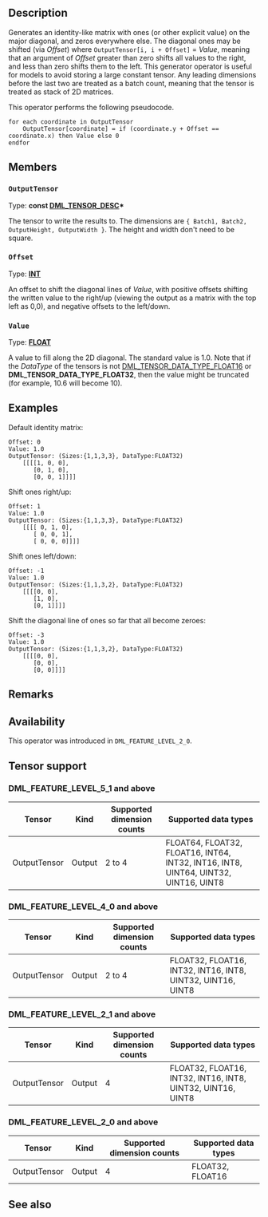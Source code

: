 ## Description

Generates an identity-like matrix with ones (or other explicit value) on the major diagonal, and zeros everywhere else. The diagonal ones may be shifted (via *Offset*) where `OutputTensor[i, i + Offset]` = *Value*, meaning that an argument of *Offset* greater than zero shifts all values to the right, and less than zero shifts them to the left. This generator operator is useful for models to avoid storing a large constant tensor. Any leading dimensions before the last two are treated as a batch count, meaning that the tensor is treated as stack of 2D matrices.

This operator performs the following pseudocode.

```
for each coordinate in OutputTensor
    OutputTensor[coordinate] = if (coordinate.y + Offset == coordinate.x) then Value else 0
endfor
```

## Members

### `OutputTensor`

Type: **const [DML_TENSOR_DESC](https://learn.microsoft.com/windows/win32/api/directml/ns-directml-dml_tensor_desc)\***

The tensor to write the results to. The dimensions are `{ Batch1, Batch2, OutputHeight, OutputWidth }`. The height and width don't need to be square.

### `Offset`

Type: **[INT](https://learn.microsoft.com/windows/desktop/winprog/windows-data-types)**

An offset to shift the diagonal lines of *Value*, with positive offsets shifting the written value to the right/up (viewing the output as a matrix with the top left as 0,0), and negative offsets to the left/down.

### `Value`

Type: **[FLOAT](https://learn.microsoft.com/windows/desktop/winprog/windows-data-types)**

A value to fill along the 2D diagonal. The standard value is 1.0. Note that if the *DataType* of the tensors is not [DML_TENSOR_DATA_TYPE_FLOAT16](https://learn.microsoft.com/windows/win32/api/directml/ne-directml-dml_tensor_data_type) or **DML_TENSOR_DATA_TYPE_FLOAT32**, then the value might be truncated (for example, 10.6 will become 10).

## Examples

Default identity matrix:

```
Offset: 0
Value: 1.0
OutputTensor: (Sizes:{1,1,3,3}, DataType:FLOAT32)
    [[[[1, 0, 0],
       [0, 1, 0],
       [0, 0, 1]]]]
```

Shift ones right/up:

```
Offset: 1
Value: 1.0
OutputTensor: (Sizes:{1,1,3,3}, DataType:FLOAT32)
    [[[[ 0, 1, 0],
       [ 0, 0, 1],
       [ 0, 0, 0]]]]
```

Shift ones left/down:

```
Offset: -1
Value: 1.0
OutputTensor: (Sizes:{1,1,3,2}, DataType:FLOAT32)
    [[[[0, 0],
       [1, 0],
       [0, 1]]]]
```

Shift the diagonal line of ones so far that all become zeroes:

```
Offset: -3
Value: 1.0
OutputTensor: (Sizes:{1,1,3,2}, DataType:FLOAT32)
    [[[[0, 0],
       [0, 0],
       [0, 0]]]]
```

## Remarks

## Availability
This operator was introduced in `DML_FEATURE_LEVEL_2_0`.

## Tensor support
### DML_FEATURE_LEVEL_5_1 and above
| Tensor | Kind | Supported dimension counts | Supported data types |
| ------ | ---- | -------------------------- | -------------------- |
| OutputTensor | Output | 2 to 4 | FLOAT64, FLOAT32, FLOAT16, INT64, INT32, INT16, INT8, UINT64, UINT32, UINT16, UINT8 |

### DML_FEATURE_LEVEL_4_0 and above
| Tensor | Kind | Supported dimension counts | Supported data types |
| ------ | ---- | -------------------------- | -------------------- |
| OutputTensor | Output | 2 to 4 | FLOAT32, FLOAT16, INT32, INT16, INT8, UINT32, UINT16, UINT8 |

### DML_FEATURE_LEVEL_2_1 and above
| Tensor | Kind | Supported dimension counts | Supported data types |
| ------ | ---- | -------------------------- | -------------------- |
| OutputTensor | Output | 4 | FLOAT32, FLOAT16, INT32, INT16, INT8, UINT32, UINT16, UINT8 |

### DML_FEATURE_LEVEL_2_0 and above
| Tensor | Kind | Supported dimension counts | Supported data types |
| ------ | ---- | -------------------------- | -------------------- |
| OutputTensor | Output | 4 | FLOAT32, FLOAT16 |

## See also